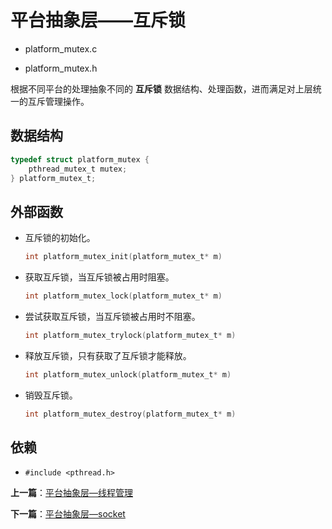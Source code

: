 # 平台抽象层——互斥锁

- platform_mutex.c

- platform_mutex.h

根据不同平台的处理抽象不同的 **互斥锁** 数据结构、处理函数，进而满足对上层统一的互斥管理操作。

## 数据结构

```c
typedef struct platform_mutex {
    pthread_mutex_t mutex;
} platform_mutex_t;
```

## 外部函数

- 互斥锁的初始化。

    ```c
    int platform_mutex_init(platform_mutex_t* m)
    ```

- 获取互斥锁，当互斥锁被占用时阻塞。

    ```c
    int platform_mutex_lock(platform_mutex_t* m)
    ```

- 尝试获取互斥锁，当互斥锁被占用时不阻塞。

    ```c
    int platform_mutex_trylock(platform_mutex_t* m)
    ```

- 释放互斥锁，只有获取了互斥锁才能释放。

    ```c
    int platform_mutex_unlock(platform_mutex_t* m)
    ```

- 销毁互斥锁。

    ```c
    int platform_mutex_destroy(platform_mutex_t* m)
    ```

## 依赖

- `#include <pthread.h>`

**上一篇**：[平台抽象层—线程管理](./platform_thread.md)

**下一篇**：[平台抽象层—socket](./platform_net_socket.md)
